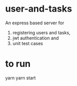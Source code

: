 # user-and-tasks
An express based server for 
  1. registering users and tasks, 
  2. jwt authentication and 
  3. unit test cases

# to run
  yarn
  yarn start
